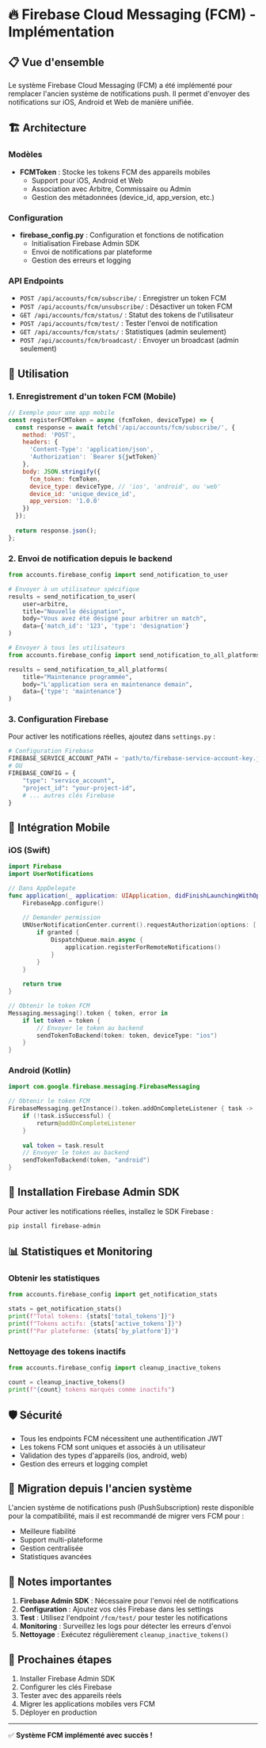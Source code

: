 # 🔥 Firebase Cloud Messaging (FCM) - Implémentation

## 📋 Vue d'ensemble

Le système Firebase Cloud Messaging (FCM) a été implémenté pour remplacer l'ancien système de notifications push. Il permet d'envoyer des notifications sur iOS, Android et Web de manière unifiée.

## 🏗️ Architecture

### Modèles
- **FCMToken** : Stocke les tokens FCM des appareils mobiles
  - Support pour iOS, Android et Web
  - Association avec Arbitre, Commissaire ou Admin
  - Gestion des métadonnées (device_id, app_version, etc.)

### Configuration
- **firebase_config.py** : Configuration et fonctions de notification
  - Initialisation Firebase Admin SDK
  - Envoi de notifications par plateforme
  - Gestion des erreurs et logging

### API Endpoints
- `POST /api/accounts/fcm/subscribe/` : Enregistrer un token FCM
- `POST /api/accounts/fcm/unsubscribe/` : Désactiver un token FCM
- `GET /api/accounts/fcm/status/` : Statut des tokens de l'utilisateur
- `POST /api/accounts/fcm/test/` : Tester l'envoi de notification
- `GET /api/accounts/fcm/stats/` : Statistiques (admin seulement)
- `POST /api/accounts/fcm/broadcast/` : Envoyer un broadcast (admin seulement)

## 🚀 Utilisation

### 1. Enregistrement d'un token FCM (Mobile)

```javascript
// Exemple pour une app mobile
const registerFCMToken = async (fcmToken, deviceType) => {
  const response = await fetch('/api/accounts/fcm/subscribe/', {
    method: 'POST',
    headers: {
      'Content-Type': 'application/json',
      'Authorization': `Bearer ${jwtToken}`
    },
    body: JSON.stringify({
      fcm_token: fcmToken,
      device_type: deviceType, // 'ios', 'android', ou 'web'
      device_id: 'unique_device_id',
      app_version: '1.0.0'
    })
  });
  
  return response.json();
};
```

### 2. Envoi de notification depuis le backend

```python
from accounts.firebase_config import send_notification_to_user

# Envoyer à un utilisateur spécifique
results = send_notification_to_user(
    user=arbitre,
    title="Nouvelle désignation",
    body="Vous avez été désigné pour arbitrer un match",
    data={'match_id': '123', 'type': 'designation'}
)

# Envoyer à tous les utilisateurs
from accounts.firebase_config import send_notification_to_all_platforms

results = send_notification_to_all_platforms(
    title="Maintenance programmée",
    body="L'application sera en maintenance demain",
    data={'type': 'maintenance'}
)
```

### 3. Configuration Firebase

Pour activer les notifications réelles, ajoutez dans `settings.py` :

```python
# Configuration Firebase
FIREBASE_SERVICE_ACCOUNT_PATH = 'path/to/firebase-service-account-key.json'
# OU
FIREBASE_CONFIG = {
    "type": "service_account",
    "project_id": "your-project-id",
    # ... autres clés Firebase
}
```

## 📱 Intégration Mobile

### iOS (Swift)
```swift
import Firebase
import UserNotifications

// Dans AppDelegate
func application(_ application: UIApplication, didFinishLaunchingWithOptions launchOptions: [UIApplication.LaunchOptionsKey: Any]?) -> Bool {
    FirebaseApp.configure()
    
    // Demander permission
    UNUserNotificationCenter.current().requestAuthorization(options: [.alert, .sound, .badge]) { granted, error in
        if granted {
            DispatchQueue.main.async {
                application.registerForRemoteNotifications()
            }
        }
    }
    
    return true
}

// Obtenir le token FCM
Messaging.messaging().token { token, error in
    if let token = token {
        // Envoyer le token au backend
        sendTokenToBackend(token: token, deviceType: "ios")
    }
}
```

### Android (Kotlin)
```kotlin
import com.google.firebase.messaging.FirebaseMessaging

// Obtenir le token FCM
FirebaseMessaging.getInstance().token.addOnCompleteListener { task ->
    if (!task.isSuccessful) {
        return@addOnCompleteListener
    }
    
    val token = task.result
    // Envoyer le token au backend
    sendTokenToBackend(token, "android")
}
```

## 🔧 Installation Firebase Admin SDK

Pour activer les notifications réelles, installez le SDK Firebase :

```bash
pip install firebase-admin
```

## 📊 Statistiques et Monitoring

### Obtenir les statistiques
```python
from accounts.firebase_config import get_notification_stats

stats = get_notification_stats()
print(f"Total tokens: {stats['total_tokens']}")
print(f"Tokens actifs: {stats['active_tokens']}")
print(f"Par plateforme: {stats['by_platform']}")
```

### Nettoyage des tokens inactifs
```python
from accounts.firebase_config import cleanup_inactive_tokens

count = cleanup_inactive_tokens()
print(f"{count} tokens marqués comme inactifs")
```

## 🛡️ Sécurité

- Tous les endpoints FCM nécessitent une authentification JWT
- Les tokens FCM sont uniques et associés à un utilisateur
- Validation des types d'appareils (ios, android, web)
- Gestion des erreurs et logging complet

## 🔄 Migration depuis l'ancien système

L'ancien système de notifications push (PushSubscription) reste disponible pour la compatibilité, mais il est recommandé de migrer vers FCM pour :

- Meilleure fiabilité
- Support multi-plateforme
- Gestion centralisée
- Statistiques avancées

## 📝 Notes importantes

1. **Firebase Admin SDK** : Nécessaire pour l'envoi réel de notifications
2. **Configuration** : Ajoutez vos clés Firebase dans les settings
3. **Test** : Utilisez l'endpoint `/fcm/test/` pour tester les notifications
4. **Monitoring** : Surveillez les logs pour détecter les erreurs d'envoi
5. **Nettoyage** : Exécutez régulièrement `cleanup_inactive_tokens()`

## 🎯 Prochaines étapes

1. Installer Firebase Admin SDK
2. Configurer les clés Firebase
3. Tester avec des appareils réels
4. Migrer les applications mobiles vers FCM
5. Déployer en production

---

✅ **Système FCM implémenté avec succès !**
















